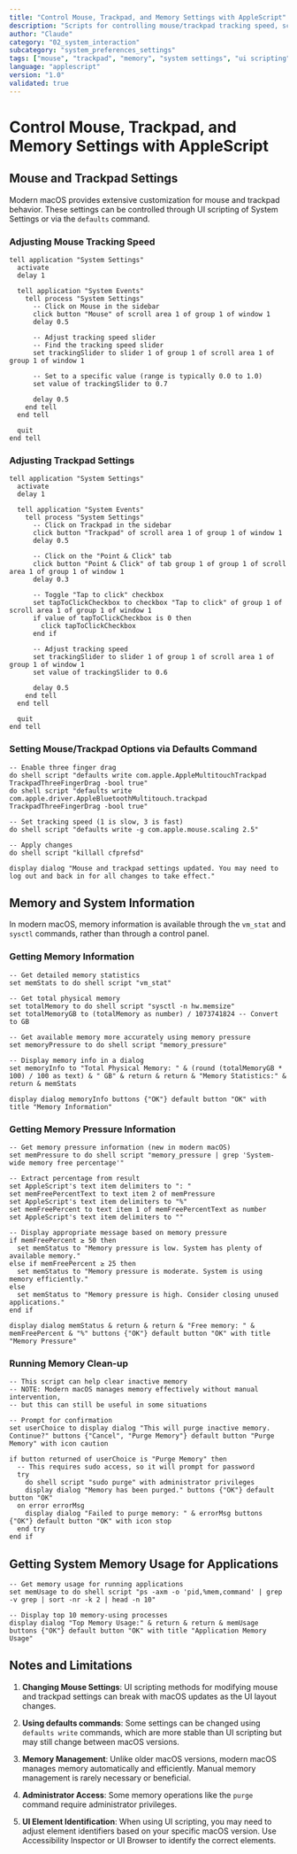 ```yaml
---
title: "Control Mouse, Trackpad, and Memory Settings with AppleScript"
description: "Scripts for controlling mouse/trackpad tracking speed, scrolling behavior, and checking system memory status in macOS"
author: "Claude"
category: "02_system_interaction"
subcategory: "system_preferences_settings"
tags: ["mouse", "trackpad", "memory", "system settings", "ui scripting", "system information"]
language: "applescript"
version: "1.0"
validated: true
---
```


# Control Mouse, Trackpad, and Memory Settings with AppleScript

## Mouse and Trackpad Settings

Modern macOS provides extensive customization for mouse and trackpad behavior. These settings can be controlled through UI scripting of System Settings or via the `defaults` command.

### Adjusting Mouse Tracking Speed

```applescript
tell application "System Settings"
  activate
  delay 1
  
  tell application "System Events"
    tell process "System Settings"
      -- Click on Mouse in the sidebar
      click button "Mouse" of scroll area 1 of group 1 of window 1
      delay 0.5
      
      -- Adjust tracking speed slider
      -- Find the tracking speed slider
      set trackingSlider to slider 1 of group 1 of scroll area 1 of group 1 of window 1
      
      -- Set to a specific value (range is typically 0.0 to 1.0)
      set value of trackingSlider to 0.7
      
      delay 0.5
    end tell
  end tell
  
  quit
end tell
```

### Adjusting Trackpad Settings

```applescript
tell application "System Settings"
  activate
  delay 1
  
  tell application "System Events"
    tell process "System Settings"
      -- Click on Trackpad in the sidebar
      click button "Trackpad" of scroll area 1 of group 1 of window 1
      delay 0.5
      
      -- Click on the "Point & Click" tab
      click button "Point & Click" of tab group 1 of group 1 of scroll area 1 of group 1 of window 1
      delay 0.3
      
      -- Toggle "Tap to click" checkbox
      set tapToClickCheckbox to checkbox "Tap to click" of group 1 of scroll area 1 of group 1 of window 1
      if value of tapToClickCheckbox is 0 then
        click tapToClickCheckbox
      end if
      
      -- Adjust tracking speed
      set trackingSlider to slider 1 of group 1 of scroll area 1 of group 1 of window 1
      set value of trackingSlider to 0.6
      
      delay 0.5
    end tell
  end tell
  
  quit
end tell
```

### Setting Mouse/Trackpad Options via Defaults Command

```applescript
-- Enable three finger drag
do shell script "defaults write com.apple.AppleMultitouchTrackpad TrackpadThreeFingerDrag -bool true"
do shell script "defaults write com.apple.driver.AppleBluetoothMultitouch.trackpad TrackpadThreeFingerDrag -bool true"

-- Set tracking speed (1 is slow, 3 is fast)
do shell script "defaults write -g com.apple.mouse.scaling 2.5"

-- Apply changes
do shell script "killall cfprefsd"

display dialog "Mouse and trackpad settings updated. You may need to log out and back in for all changes to take effect."
```

## Memory and System Information

In modern macOS, memory information is available through the `vm_stat` and `sysctl` commands, rather than through a control panel.

### Getting Memory Information

```applescript
-- Get detailed memory statistics
set memStats to do shell script "vm_stat"

-- Get total physical memory
set totalMemory to do shell script "sysctl -n hw.memsize"
set totalMemoryGB to (totalMemory as number) / 1073741824 -- Convert to GB

-- Get available memory more accurately using memory pressure
set memoryPressure to do shell script "memory_pressure"

-- Display memory info in a dialog
set memoryInfo to "Total Physical Memory: " & (round (totalMemoryGB * 100) / 100 as text) & " GB" & return & return & "Memory Statistics:" & return & memStats

display dialog memoryInfo buttons {"OK"} default button "OK" with title "Memory Information"
```

### Getting Memory Pressure Information

```applescript
-- Get memory pressure information (new in modern macOS)
set memPressure to do shell script "memory_pressure | grep 'System-wide memory free percentage'"

-- Extract percentage from result
set AppleScript's text item delimiters to ": "
set memFreePercentText to text item 2 of memPressure
set AppleScript's text item delimiters to "%"
set memFreePercent to text item 1 of memFreePercentText as number
set AppleScript's text item delimiters to ""

-- Display appropriate message based on memory pressure
if memFreePercent ≥ 50 then
  set memStatus to "Memory pressure is low. System has plenty of available memory."
else if memFreePercent ≥ 25 then
  set memStatus to "Memory pressure is moderate. System is using memory efficiently."
else
  set memStatus to "Memory pressure is high. Consider closing unused applications."
end if

display dialog memStatus & return & return & "Free memory: " & memFreePercent & "%" buttons {"OK"} default button "OK" with title "Memory Pressure"
```

### Running Memory Clean-up

```applescript
-- This script can help clear inactive memory
-- NOTE: Modern macOS manages memory effectively without manual intervention,
-- but this can still be useful in some situations

-- Prompt for confirmation
set userChoice to display dialog "This will purge inactive memory. Continue?" buttons {"Cancel", "Purge Memory"} default button "Purge Memory" with icon caution

if button returned of userChoice is "Purge Memory" then
  -- This requires sudo access, so it will prompt for password
  try
    do shell script "sudo purge" with administrator privileges
    display dialog "Memory has been purged." buttons {"OK"} default button "OK"
  on error errorMsg
    display dialog "Failed to purge memory: " & errorMsg buttons {"OK"} default button "OK" with icon stop
  end try
end if
```

## Getting System Memory Usage for Applications

```applescript
-- Get memory usage for running applications
set memUsage to do shell script "ps -axm -o 'pid,%mem,command' | grep -v grep | sort -nr -k 2 | head -n 10"

-- Display top 10 memory-using processes
display dialog "Top Memory Usage:" & return & return & memUsage buttons {"OK"} default button "OK" with title "Application Memory Usage"
```

## Notes and Limitations

1. **Changing Mouse Settings**: UI scripting methods for modifying mouse and trackpad settings can break with macOS updates as the UI layout changes.

2. **Using defaults commands**: Some settings can be changed using `defaults write` commands, which are more stable than UI scripting but may still change between macOS versions.

3. **Memory Management**: Unlike older macOS versions, modern macOS manages memory automatically and efficiently. Manual memory management is rarely necessary or beneficial.

4. **Administrator Access**: Some memory operations like the `purge` command require administrator privileges.

5. **UI Element Identification**: When using UI scripting, you may need to adjust element identifiers based on your specific macOS version. Use Accessibility Inspector or UI Browser to identify the correct elements.
